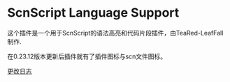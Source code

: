 # ScnScript Language Support

这个插件是一个用于ScnScript的语法高亮和代码片段插件，由TeaRed-LeafFall制作.

在0.23.12版本更新后插件就有了插件图标与scn文件图标。

[更改日志](CHANGELOG.md)